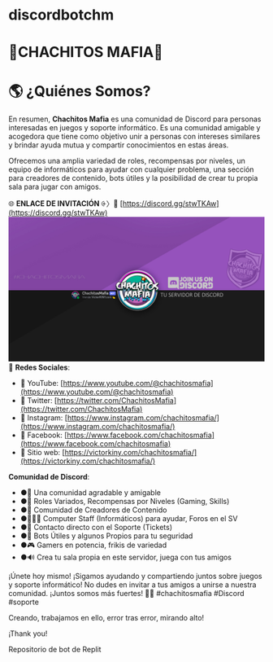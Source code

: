 # discordbotchm
# 👑CHACHITOS MAFIA💎


# 🌎 ¿Quiénes Somos?

En resumen, **Chachitos Mafia** es una comunidad de Discord para personas interesadas en juegos y soporte informático. Es una comunidad amigable y acogedora que tiene como objetivo unir a personas con intereses similares y brindar ayuda mutua y compartir conocimientos en estas áreas.

Ofrecemos una amplia variedad de roles, recompensas por niveles, un equipo de informáticos para ayudar con cualquier problema, una sección para creadores de contenido, bots útiles y la posibilidad de crear tu propia sala para jugar con amigos.

🌐 **ENLACE DE INVITACIÓN** ⨭〉🔗 [https://discord.gg/stwTKAw](https://discord.gg/stwTKAw)
![WALLPAPER CHACHITOS MAFIA](https://github.com/victorKINY/discordbotchm/blob/main/walpaper%20%201080%20discord%20chachitos%20mafia.jpg)
🔗 **Redes Sociales**:
- 🔴 YouTube: [https://www.youtube.com/@chachitosmafia](https://www.youtube.com/@chachitosmafia)
- 🐤 Twitter: [https://twitter.com/ChachitosMafia](https://twitter.com/ChachitosMafia)
- 📸 Instagram: [https://www.instagram.com/chachitosmafia/](https://www.instagram.com/chachitosmafia/)
- 🔵 Facebook: [https://www.facebook.com/chachitosmafia](https://www.facebook.com/chachitosmafia)
- 🎨 Sitio web: [https://victorkiny.com/chachitosmafia/](https://victorkiny.com/chachitosmafia/)

**Comunidad de Discord**:
- ●🎪 Una comunidad agradable y amigable
- ●👑 Roles Variados, Recompensas por Niveles (Gaming, Skills)
- ●📢 Comunidad de Creadores de Contenido
- ●👨🏻‍💻 Computer Staff (Informáticos) para ayudar, Foros en el SV
- ●📩 Contacto directo con el Soporte (Tickets)
- ●🤖 Bots Útiles y algunos Propios para tu seguridad
- ●🎮 Gamers en potencia, frikis de variedad
- ●🔊 Crea tu sala propia en este servidor, juega con tus amigos

¡Únete hoy mismo! ¡Sigamos ayudando y compartiendo juntos sobre juegos y soporte informático! No dudes en invitar a tus amigos a unirse a nuestra comunidad. ¡Juntos somos más fuertes! 👥🚀 #chachitosmafia #Discord #soporte

Creando, trabajamos en ello, error tras error, mirando alto!

¡Thank you!

Repositorio de bot de Replit
